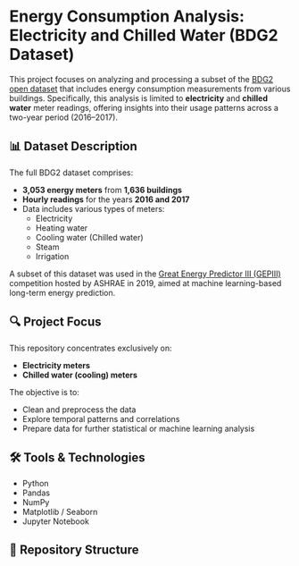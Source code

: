 # Energy Consumption Analysis: Electricity and Chilled Water (BDG2 Dataset)

This project focuses on analyzing and processing a subset of the [BDG2 open dataset](https://www.kaggle.com/code/chuanfutan/energy-consumption-forecasting-project/input) that includes energy consumption measurements from various buildings. Specifically, this analysis is limited to **electricity** and **chilled water** meter readings, offering insights into their usage patterns across a two-year period (2016–2017).

## 📊 Dataset Description

The full BDG2 dataset comprises:
- **3,053 energy meters** from **1,636 buildings**
- **Hourly readings** for the years **2016 and 2017**
- Data includes various types of meters:
  - Electricity
  - Heating water
  - Cooling water (Chilled water)
  - Steam
  - Irrigation

A subset of this dataset was used in the [Great Energy Predictor III (GEPIII)](https://www.kaggle.com/c/ashrae-energy-prediction) competition hosted by ASHRAE in 2019, aimed at machine learning-based long-term energy prediction.

## 🔍 Project Focus

This repository concentrates exclusively on:
- **Electricity meters**
- **Chilled water (cooling) meters**

The objective is to:
- Clean and preprocess the data
- Explore temporal patterns and correlations
- Prepare data for further statistical or machine learning analysis

## 🛠️ Tools & Technologies

- Python
- Pandas
- NumPy
- Matplotlib / Seaborn
- Jupyter Notebook

## 📁 Repository Structure

